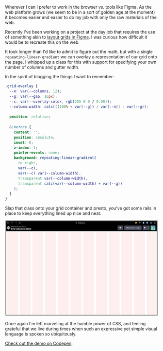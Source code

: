 Wherever I can I prefer to work in the browser vs. tools like Figma. As the web platform grows (we seem to be in a sort of golden age at the moment) it becomes easier and easier to do my job with only the raw materials of the web.

Recently I've been working on a project at the day job that requires the use of something akin to [layout grids in Figma](https://help.figma.com/hc/en-us/articles/360040450513-Create-layout-grids-with-grids-columns-and-rows). I was curious how difficult it would be to recreate this on the web.

It took longer than I'd like to admit to figure out the math, but with a single `repeating-linear-gradient` we can overlay a representation of our grid onto the page. I whipped up a class for this with support for specifying your own number of columns and gutter width.

In the spirit of blogging the things I want to remember:

```css
.grid-overlay {
  --n: var(--columns, 12);
  --g: var(--gap, 16px);
  --c: var(--overlay-color, rgb(255 0 0 / 0.08));
  --column-width: calc(((100% + var(--g)) / var(--n)) - var(--g));

  position: relative;

  &:before {
    content: '';
    position: absolute;
    inset: 0;
    z-index: 1;
    pointer-events: none;
    background: repeating-linear-gradient(
      to right,
      var(--c),
      var(--c) var(--column-width),
      transparent var(--column-width),
      transparent calc(var(--column-width) + var(--g))
    );
  }
}
```

Slap that class onto your grid container and presto, you've got some rails in place to keep everything lined up nice and neat.

![A screenshot of a webpage showing a 12 column grid.](grid.png 'repeating-linear-gradient invokes strange powers')

Once again I'm left marveling at the humble power of CSS, and feeling grateful that we live during times when such an expressive yet simple visual language is spoken so ubiquitously.

[Check out the demo on Codepen](https://codepen.io/chasemccoy/pen/KKJNLBM).
